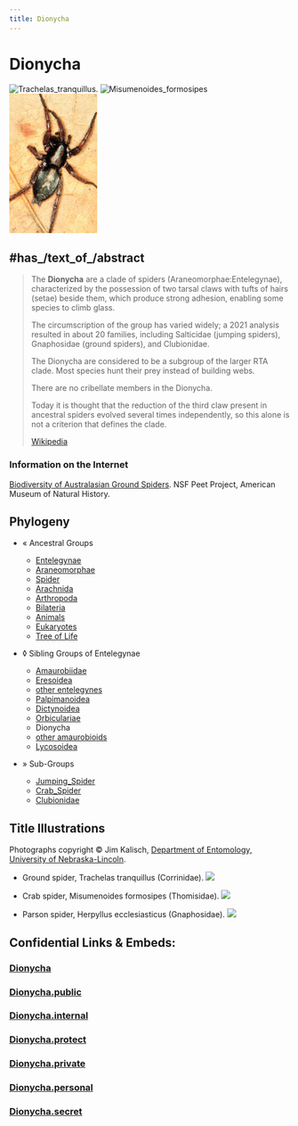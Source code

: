 ```yaml
---
title: Dionycha
---
```


# Dionycha 

![Trachelas_tranquillus.](Trachelas_tranquillus.jpg)  ![Misumenoides_formosipes](Misumenoides_formosipes.jpg)  ![Herpyllus_ecclesiasticus](Dionycha/Herpyllus_ecclesiasticus.jpg) 

## #has_/text_of_/abstract 

> The **Dionycha** are a clade of spiders (Araneomorphae:Entelegynae), 
> characterized by the possession of two tarsal claws 
> with tufts of hairs (setae) beside them, which produce strong adhesion, 
> enabling some species to climb glass. 
> 
> The circumscription of the group has varied widely; 
> a 2021 analysis resulted in about 20 families, 
> including Salticidae (jumping spiders), Gnaphosidae (ground spiders), and Clubionidae.
>
> The Dionycha are considered to be a subgroup of the larger RTA clade. 
> Most species hunt their prey instead of building webs.
>
> There are no cribellate members in the Dionycha.
>
> Today it is thought that the reduction of the third claw 
> present in ancestral spiders evolved several times independently, 
> so this alone is not a criterion that defines the clade.
>
> [Wikipedia](https://en.wikipedia.org/wiki/Dionycha) 


### Information on the Internet

[Biodiversity of Australasian Ground Spiders](http://research.amnh.org/entomology/spiders/). NSF Peet Project, American Museum of Natural History.

## Phylogeny 

-   « Ancestral Groups  
    -   [Entelegynae](Entelegynae)
    -   [Araneomorphae](Araneomorphae)
    -   [Spider](../../../../Spider.md)
    -   [Arachnida](Arachnida)
    -   [Arthropoda](Arthropoda)
    -   [Bilateria](Bilateria)
    -   [Animals](Animals)
    -   [Eukaryotes](Eukaryotes)
    -   [Tree of Life](../../../../../../../../../../Tree_of_Life.md)

-   ◊ Sibling Groups of  Entelegynae
    -   [Amaurobiidae](Amaurobiidae)
    -   [Eresoidea](Eresoidea)
    -   [other entelegynes](other_entelegynes)
    -   [Palpimanoidea](Palpimanoidea)
    -   [Dictynoidea](Dictynoidea)
    -   [Orbiculariae](Orbiculariae)
    -   Dionycha
    -   [other amaurobioids](other_amaurobioids)
    -   [Lycosoidea](Lycosoidea)

-   » Sub-Groups
    -   [Jumping_Spider](Dionycha/Jumping_Spider.md)
    -   [Crab_Spider](Dionycha/Crab_Spider.md)
    -   [Clubionidae](Clubionidae.md)


## Title Illustrations

Photographs copyright © Jim Kalisch, [Department of Entomology,     University of Nebraska-Lincoln](http://entomology.unl.edu/).

-   Ground spider, Trachelas tranquillus (Corrinidae). 
![](Trachelas_tranquillus.jpg)

-   Crab spider, Misumenoides formosipes (Thomisidae). 
![](Misumenoides_formosipes.jpg)

-   Parson spider, Herpyllus ecclesiasticus (Gnaphosidae). 
![](Herpyllus_ecclesiasticus.jpg)



## Confidential Links & Embeds: 

### [Dionycha](/_Standards/bio/bio~Domain/Eukaryotes/Animals/Bilateria/Arthropoda/Chelicerata/Arachnida/Spider/Araneomorphae/Entelegynae/Dictynoidea/Dionycha.md) 

### [Dionycha.public](/_public/bio/bio~Domain/Eukaryotes/Animals/Bilateria/Arthropoda/Chelicerata/Arachnida/Spider/Araneomorphae/Entelegynae/Dictynoidea/Dionycha.public.md) 

### [Dionycha.internal](/_internal/bio/bio~Domain/Eukaryotes/Animals/Bilateria/Arthropoda/Chelicerata/Arachnida/Spider/Araneomorphae/Entelegynae/Dictynoidea/Dionycha.internal.md) 

### [Dionycha.protect](/_protect/bio/bio~Domain/Eukaryotes/Animals/Bilateria/Arthropoda/Chelicerata/Arachnida/Spider/Araneomorphae/Entelegynae/Dictynoidea/Dionycha.protect.md) 

### [Dionycha.private](/_private/bio/bio~Domain/Eukaryotes/Animals/Bilateria/Arthropoda/Chelicerata/Arachnida/Spider/Araneomorphae/Entelegynae/Dictynoidea/Dionycha.private.md) 

### [Dionycha.personal](/_personal/bio/bio~Domain/Eukaryotes/Animals/Bilateria/Arthropoda/Chelicerata/Arachnida/Spider/Araneomorphae/Entelegynae/Dictynoidea/Dionycha.personal.md) 

### [Dionycha.secret](/_secret/bio/bio~Domain/Eukaryotes/Animals/Bilateria/Arthropoda/Chelicerata/Arachnida/Spider/Araneomorphae/Entelegynae/Dictynoidea/Dionycha.secret.md)

